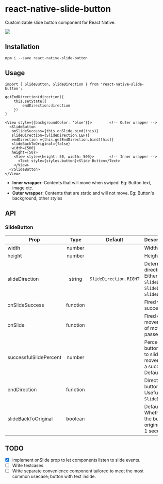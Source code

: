 # react-native-slide-button
Customizable slide button component for React Native.

![](http://i.imgur.com/Fue6MKo.gif)

Installation
---
```
npm i --save react-native-slide-button
```

Usage
---

```
import { SlideButton, SlideDirection } from 'react-native-slide-button';

getEndDirection(direction){
    this.setState({
        endDirection:direction
    })
}

<View style={{backgroundColor: 'blue'}}>        <!-- Outer wrapper -->
  <SlideButton
   onSlideSuccess={this.onSlide.bind(this)}
   slideDirection={SlideDirection.LEFT}
   endDirection ={this.getEndDirection.bind(this)}
   slideBackToOriginal={false}
   width={500}
   height={50}>
    <View style={height: 50, width: 500}>       <!-- Inner wrapper -->
      <Text style={styles.button}>Slide Button</Text>
    </View>
  </SlideButton>
</View>
```
* **Inner wrapper**: Contents that will move when swiped. Eg: Button text, image etc.
* **Outer wrapper**: Contents that are static and will not move. Eg: Button's background, other styles

API
---
### SlideButton

| Prop           | Type       | Default               |   Description
| -------------  |:----------:|:---------------------:|:------------------
| width          | number     | <required>            | Width of button
| height         | number     | <required>            | Height of button
| slideDirection | string     | `SlideDirection.RIGHT`| Determines which direction to slide. Either `SlideDirection.LEFT`, `SlideDirection.RIGHT`, `SlideDirection.BOTH`.
| onSlideSuccess | function   | <optional>            | Fired when slide succeeds
| onSlide        | function   | <optional>            | Fired on every movement. Distance of movement is passed as argument.
| successfulSlidePercent | number | <optional>        | Percent of total button width needed to slide before movement is seen as a successful slide. Default is 40.
| endDirection   | function   | <optional>            | Direction of the button slided by user. Useful when using `SlideDirection.BOTH`.  
| slideBackToOriginal | boolean | <optional>          | Default to true. Whether to Slide back the button back to it's original position after 1 second

TODO
---
- [x] Implement onSlide prop to let components listen to slide events.
- [ ] Write testcases.
- [ ] Write separate convenience component tailored to meet the most common usecase; button with text inside.
